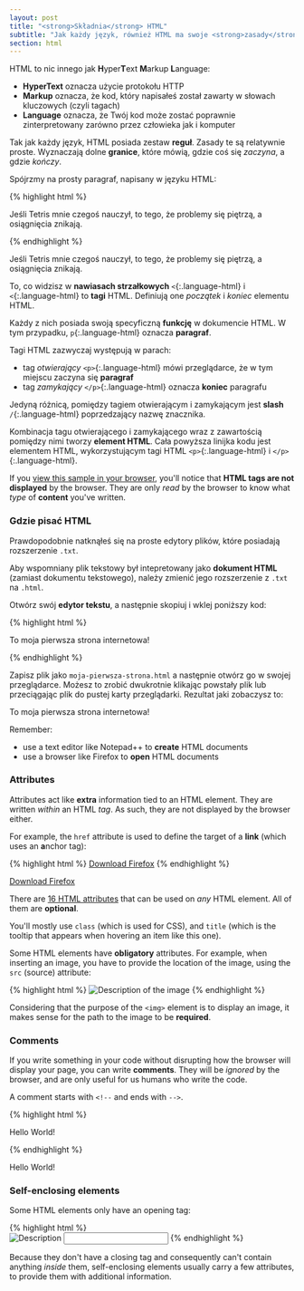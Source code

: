```yaml
---
layout: post
title: "<strong>Składnia</strong> HTML"
subtitle: "Jak każdy język, również HTML ma swoje <strong>zasady</strong>"
section: html
---
```


HTML to nic innego jak **H**yper**T**ext **M**arkup **L**anguage:

* **HyperText** oznacza użycie protokołu HTTP
* **Markup** oznacza, że kod, który napisałeś został zawarty w słowach kluczowych (czyli tagach)
* **Language** oznacza, że Twój kod może zostać poprawnie zinterpretowany zarówno przez człowieka jak i komputer

Tak jak każdy język, HTML posiada zestaw **reguł**. Zasady te są relatywnie proste. Wyznaczają dolne **granice**, które mówią, gdzie coś się _zaczyna_, a gdzie _kończy_.

Spójrzmy na prosty paragraf, napisany w języku HTML:

{% highlight html %}
<p>Jeśli Tetris mnie czegoś nauczył, to tego, że problemy się piętrzą, a osiągnięcia znikają.</p>
{% endhighlight %}

<div class="result"><p>Jeśli Tetris mnie czegoś nauczył, to tego, że problemy się piętrzą, a osiągnięcia znikają.</p></div>

To, co widzisz w **nawiasach strzałkowych** `<`{:.language-html} i `<`{:.language-html} to **tagi** HTML. Definiują one _początek_ i _koniec_ elementu HTML.

Każdy z nich posiada swoją specyficzną **funkcję** w dokumencie HTML. W tym przypadku, `p`{:.language-html} oznacza **paragraf**.

Tagi HTML zazwyczaj występują w parach:

* tag _otwierający_ `<p>`{:.language-html} mówi przeglądarce, że w tym miejscu zaczyna się **paragraf**
* tag _zamykający_ `</p>`{:.language-html} oznacza **koniec** paragrafu

Jedyną różnicą, pomiędzy tagiem otwierającym i zamykającym jest **slash** `/`{:.language-html} poprzedzający nazwę znacznika.

Kombinacja tagu otwierającego i zamykającego wraz z zawartością pomiędzy nimi tworzy **element HTML**. Cała powyższa linijka kodu jest elementem HTML, wykorzystującym tagi HTML `<p>`{:.language-html} i `</p>`{:.language-html}.

If you [view this sample in your browser](/html/sample-paragraph.html), you'll notice that **HTML tags are not displayed** by the browser. They are only _read_ by the browser to know what _type_ of **content** you've written.

### Gdzie pisać HTML

Prawdopodobnie natknąłeś się na proste edytory plików, które posiadają rozszerzenie `.txt`.

Aby wspomniany plik tekstowy był intepretowany jako **dokument HTML** (zamiast dokumentu tekstowego), należy zmienić jego rozszerzenie z `.txt` na `.html`.

Otwórz swój **edytor tekstu**, a następnie skopiuj i wklej poniższy kod:

{% highlight html %}
<p>To moja pierwsza strona internetowa!</p>
{% endhighlight %}

Zapisz plik jako `moja-pierwsza-strona.html` a następnie otwórz go w swojej przeglądarce. Możesz to zrobić dwukrotnie klikając powstały plik lub przeciągając plik do pustej karty przeglądarki. Rezultat jaki zobaczysz to:

<div class="result"><p>To moja pierwsza strona internetowa!</p></div>

Remember:

* use a text editor like Notepad++ to **create** HTML documents
* use a browser like Firefox to **open** HTML documents

### Attributes

Attributes act like **extra** information tied to an HTML element. They are written _within_ an HTML _tag_. As such, they are not displayed by the browser either.

For example, the `href` attribute is used to define the target of a **link** (which uses an **a**nchor tag): 

{% highlight html %}
<a href="http://www.mozilla.com/firefox">Download Firefox</a>
{% endhighlight %}

<div class="result"><a href="http://www.mozilla.com/firefox">Download Firefox</a></div>

There are [16 HTML attributes](https://developer.mozilla.org/en-US/docs/Web/HTML/Global_attributes) that can be used on _any_ HTML element. All of them are **optional**.

You'll mostly use `class` (which is used for CSS), and `title` (which is the tooltip that appears when hovering an item like this one).

Some HTML elements have **obligatory** attributes. For example, when inserting an image, you have to provide the location of the image, using the `src` (source) attribute:

{% highlight html %}
<img src="#" alt="Description of the image">
{% endhighlight %}

Considering that the purpose of the `<img>` element is to display an image, it makes sense for the path to the image to be **required**.

### Comments

If you write something in your code without disrupting how the browser will display your page, you can write **comments**. They will be _ignored_ by the browser, and are only useful for us humans who write the code.

A comment starts with `<!--` and ends with `-->`.

{% highlight html %}
<!-- This sentence will be ignored by the browser -->
<p>Hello World!</p>
{% endhighlight %}

<div class="result"><p>Hello World!</p></div>

### Self-enclosing elements

Some HTML elements only have an opening tag:

{% highlight html %}
<br> <!-- line-break -->
<img src="http://placehold.it/50x50" alt="Description"> <!-- image -->
<input type="text"> <!-- text input -->
{% endhighlight %}

Because they don't have a closing tag and consequently can't contain anything _inside_ them, self-enclosing elements usually carry a few attributes, to provide them with additional information.

